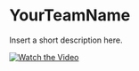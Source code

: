 # YourTeamName
Insert a short description here.

[![Watch the Video](https://yt-embed.herokuapp.com/embed?v=rZ9PkaaKjwU)](http://www.youtube.com/watch?v=rZ9PkaaKjwU)

